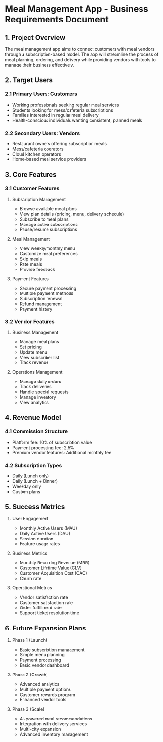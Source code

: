# Meal Management App - Business Requirements Document

## 1. Project Overview

The meal management app aims to connect customers with meal vendors through a subscription-based model. The app will streamline the process of meal planning, ordering, and delivery while providing vendors with tools to manage their business effectively.

## 2. Target Users

### 2.1 Primary Users: Customers
- Working professionals seeking regular meal services
- Students looking for mess/cafeteria subscriptions
- Families interested in regular meal delivery
- Health-conscious individuals wanting consistent, planned meals

### 2.2 Secondary Users: Vendors
- Restaurant owners offering subscription meals
- Mess/cafeteria operators
- Cloud kitchen operators
- Home-based meal service providers

## 3. Core Features

### 3.1 Customer Features
1. Subscription Management
   - Browse available meal plans
   - View plan details (pricing, menu, delivery schedule)
   - Subscribe to meal plans
   - Manage active subscriptions
   - Pause/resume subscriptions

2. Meal Management
   - View weekly/monthly menu
   - Customize meal preferences
   - Skip meals
   - Rate meals
   - Provide feedback

3. Payment Features
   - Secure payment processing
   - Multiple payment methods
   - Subscription renewal
   - Refund management
   - Payment history

### 3.2 Vendor Features
1. Business Management
   - Manage meal plans
   - Set pricing
   - Update menu
   - View subscriber list
   - Track revenue

2. Operations Management
   - Manage daily orders
   - Track deliveries
   - Handle special requests
   - Manage inventory
   - View analytics

## 4. Revenue Model

### 4.1 Commission Structure
- Platform fee: 10% of subscription value
- Payment processing fee: 2.5%
- Premium vendor features: Additional monthly fee

### 4.2 Subscription Types
- Daily (Lunch only)
- Daily (Lunch + Dinner)
- Weekday only
- Custom plans

## 5. Success Metrics
1. User Engagement
   - Monthly Active Users (MAU)
   - Daily Active Users (DAU)
   - Session duration
   - Feature usage rates

2. Business Metrics
   - Monthly Recurring Revenue (MRR)
   - Customer Lifetime Value (CLV)
   - Customer Acquisition Cost (CAC)
   - Churn rate

3. Operational Metrics
   - Vendor satisfaction rate
   - Customer satisfaction rate
   - Order fulfillment rate
   - Support ticket resolution time

## 6. Future Expansion Plans
1. Phase 1 (Launch)
   - Basic subscription management
   - Simple menu planning
   - Payment processing
   - Basic vendor dashboard

2. Phase 2 (Growth)
   - Advanced analytics
   - Multiple payment options
   - Customer rewards program
   - Enhanced vendor tools

3. Phase 3 (Scale)
   - AI-powered meal recommendations
   - Integration with delivery services
   - Multi-city expansion
   - Advanced inventory management